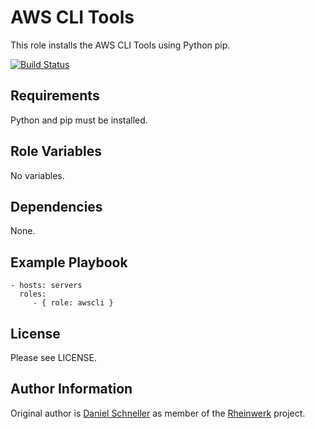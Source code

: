 AWS CLI Tools
=========

This role installs the AWS CLI Tools using Python pip.

[![Build Status](https://travis-ci.org/Rheinwerk/ansible-role-awscli.svg?branch=master)](https://travis-ci.org/Rheinwerk/ansible-role-awscli)

Requirements
------------

Python and pip must be installed.

Role Variables
--------------

No variables.

Dependencies
------------

None.

Example Playbook
----------------

    - hosts: servers
      roles:
         - { role: awscli }

License
-------

Please see LICENSE.

Author Information
------------------

Original author is [Daniel Schneller](https://github.com/dschneller) as member of the [Rheinwerk](https://github.com/Rheinwerk) project.

